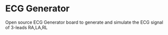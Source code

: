 # ECG Generator
Open source ECG Generator board to generate and simulate the ECG signal of 3-leads RA,LA,RL
